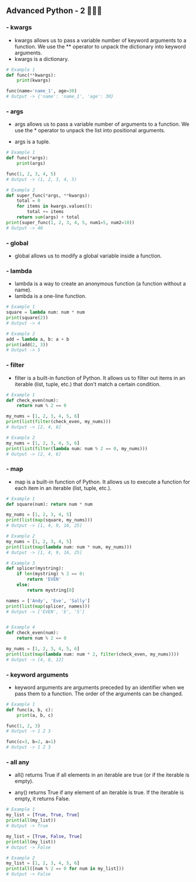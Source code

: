 ## Advanced Python - 2 🚀👩‍🚀

### - kwargs

- kwargs allows us to pass a variable number of keyword arguments to a function. We use the \*\* operator to unpack the dictionary into keyword arguments.
- kwargs is a dictionary.

```python
# Example 1
def func(**kwargs):
    print(kwargs)

func(name='name_1', age=30)
# Output -> {'name': 'name_1', 'age': 30}
```

### - args

- args allows us to pass a variable number of arguments to a function. We use the \* operator to unpack the list into positional arguments.

- args is a tuple.

```python
# Example 1
def func(*args):
    print(args)

func(1, 2, 3, 4, 5)
# Output -> (1, 2, 3, 4, 5)

# Example 2
def super_func(*args, **kwargs):
    total = 0
    for items in kwargs.values():
        total += items
    return sum(args) + total
print(super_func(1, 2, 3, 4, 5, num1=5, num2=10))
# Output -> 40
```

### - global

- global allows us to modify a global variable inside a function.

### - lambda

- lambda is a way to create an anonymous function (a function without a name).
- lambda is a one-line function.

```python
# Example 1
square = lambda num: num * num
print(square(2))
# Output -> 4

# Example 2
add = lambda a, b: a + b
print(add(2, 3))
# Output -> 5
```

### - filter

- filter is a built-in function of Python. It allows us to filter out items in an iterable (list, tuple, etc.) that don't match a certain condition.

```python
# Example 1
def check_even(num):
    return num % 2 == 0

my_nums = [1, 2, 3, 4, 5, 6]
print(list(filter(check_even, my_nums)))
# Output -> [2, 4, 6]

# Example 2
my_nums = [1, 2, 3, 4, 5, 6]
print(list(filter(lambda num: num % 2 == 0, my_nums)))
# Output -> [2, 4, 6]
```

### - map

- map is a built-in function of Python. It allows us to execute a function for each item in an iterable (list, tuple, etc.).

```python
# Example 1
def square(num): return num * num

my_nums = [1, 2, 3, 4, 5]
print(list(map(square, my_nums)))
# Output -> [1, 4, 9, 16, 25]

# Example 2
my_nums = [1, 2, 3, 4, 5]
print(list(map(lambda num: num * num, my_nums)))
# Output -> [1, 4, 9, 16, 25]

# Example 3
def splicer(mystring):
    if len(mystring) % 2 == 0:
        return 'EVEN'
    else:
        return mystring[0]

names = ['Andy', 'Eve', 'Sally']
print(list(map(splicer, names)))
# Output -> ['EVEN', 'E', 'S']


# Example 4
def check_even(num):
    return num % 2 == 0

my_nums = [1, 2, 3, 4, 5, 6]
print(list(map(lambda num: num * 2, filter(check_even, my_nums))))
# Output -> [4, 8, 12]
```

### - keyword arguments

- keyword arguments are arguments preceded by an identifier when we pass them to a function. The order of the arguments can be changed.

```python
# Example 1
def func(a, b, c):
    print(a, b, c)

func(1, 2, 3)
# Output -> 1 2 3

func(c=3, b=2, a=1)
# Output -> 1 2 3
```

### - all any

- all() returns True if all elements in an iterable are true (or if the iterable is empty).

- any() returns True if any element of an iterable is true. If the iterable is empty, it returns False.

```python
# Example 1
my_list = [True, True, True]
print(all(my_list))
# Output -> True

my_list = [True, False, True]
print(all(my_list))
# Output -> False

# Example 2
my_list = [1, 2, 3, 4, 5, 6]
print(all([num % 2 == 0 for num in my_list]))
# Output -> False
```
